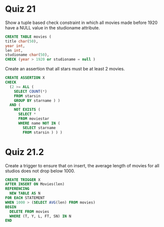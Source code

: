 # Quiz 21

Show a tuple based check constraint in which all movies made before 1920 have a NULL value in the studioname attribute.
``` SQL
CREATE TABLE movies (
title char(50), 
year int, 
len int, 
studioname char(50), 
CHECK (year > 1920 or studioname = null )
```

Create an assertion that all stars must be at least 2 movies.
``` SQL
CREATE ASSERTION X 
CHECK 
  (2 >= ALL (
    SELECT COUNT(*) 
    FROM starsin 
    GROUP BY starname ) ) 
  AND (
    NOT EXISTS (
      SELECT * 
      FROM moviestar 
      WHERE name NOT IN (
        SELECT starname 
        FROM starsin ) ) )
```

# Quiz 21.2

Create a trigger to ensure that on insert, the average length of movies for all studios does not drop below 1000.
``` SQL
CREATE TRIGGER X 
AFTER INSERT ON Movies(len)
REFERENCING
  NEW TABLE AS N
FOR EACH STATEMENT
WHEN 1000 > (SELECT AVG(len) FROM movies)
BEGIN
  DELETE FROM movies
  WHERE (T, Y, L, FT, SN) IN N
END
```